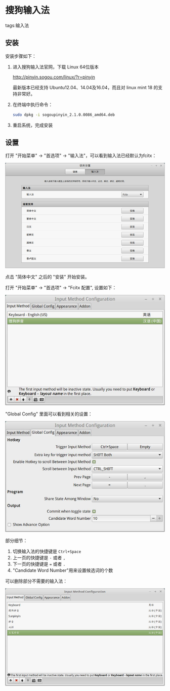 # 搜狗输入法

tags:输入法

## 安装

安装步骤如下：

1. 进入搜狗输入法官网，下载 Linux 64位版本

	http://pinyin.sogou.com/linux/?r=pinyin

	最新版本已经支持 Ubuntu12.04、14.04及16.04，而且对 linux mint 18 的支持非常好。

2. 在终端中执行命令：

	```bash
	sudo dpkg -i sogoupinyin_2.1.0.0086_amd64.deb
    ```

3. 重启系统，完成安装


## 设置

打开 "开始菜单" -> "首选项" -> "输入法"，可以看到输入法已经默认为fcitx：

![](images/fcitx.jpg)

点击 "简体中文" 之后的 "安装" 开始安装。

打开 "开始菜单" -> "首选项" -> "Fcitx 配置", 设置如下：

![](images/fcitx-2.jpg)

"Global Config" 里面可以看到相关的设置：

![](images/fcitx-3.jpg)

部分细节：

1. 切换输入法的快捷键是 `Ctrl+Space`
2. 上一页的快捷键是 `-` 或者 `,`
3. 下一页的快捷键是 `=` 或者 `.`
4. "Candidate Word Number"用来设置候选词的个数

可以删除部分不需要的输入法：

![](images/fcitx-4.jpg)